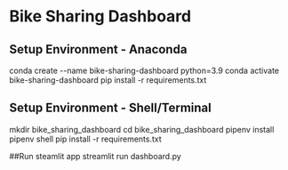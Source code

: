 # Bike Sharing Dashboard
## Setup Environment - Anaconda

conda create --name bike-sharing-dashboard python=3.9
conda activate bike-sharing-dashboard
pip install -r requirements.txt

## Setup Environment - Shell/Terminal
mkdir bike_sharing_dashboard
cd bike_sharing_dashboard
pipenv install
pipenv shell
pip install -r requirements.txt

##Run steamlit app
streamlit run dashboard.py
